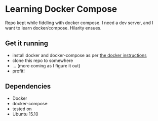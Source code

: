 # Learning Docker Compose
Repo kept while fiddling with docker compose. I need a dev server, and I want
to learn docker/compose. Hilarity ensues.

## Get it running
* install docker and docker-compose as per [the docker instructions](https://docs.docker.com/compose/install/)
* clone this repo to somewhere
* ... (more coming as I figure it out)
* profit!

## Dependencies
* Docker
* docker-compose
* tested on
 * Ubuntu 15.10
